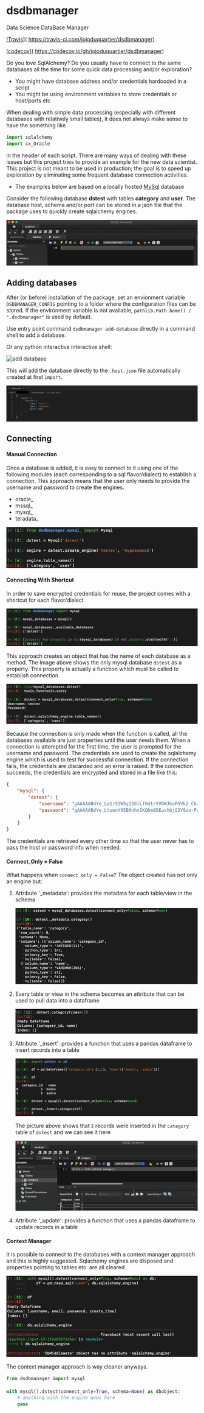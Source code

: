 # dsdbmanager
Data Science DataBase Manager

[!Travis](https://travis-ci.com/jojoduquartier/dsdbmanager.svg?branch=master)](
https://travis-ci.com/jojoduquartier/dsdbmanager)

[!codecov](https://codecov.io/gh/jojoduquartier/dsdbmanager/branch/master/graph/badge.svg)](
https://codecov.io/gh/jojoduquartier/dsdbmanager)

Do you love SqlAlchemy? Do you usually have to connect to the same databases all the time for some quick data processing and/or exploration?

<ul>
<li>You might have database address and/or credentials hardcoded in a script</li>
<li>You might be using environment variables to store credentials or host/ports etc</li>
</ul> 

When dealing with simple data processing (especially with different databases with relatively small tables), it does not always make sense
to have the something like
```python
import sqlalchemy
import cx_Oracle

```

in the header of each script. There are many ways of dealing with these issues but this project tries to provide an example
for the new data scientist. This project is not meant to be used in production; the goal is to speed up exploration by eliminating 
some frequent database connection activities.

* The examples below are based on a locally hosted [MySql](https://www.mysql.com/products/workbench/) database

Consider the following database **dstest** with tables **category** and **user**. The database host, schema and/or port can be
stored in a json file that the package uses to quickly create sqlalchemy engines. 

![mysql workbench](https://github.com/jojoduquartier/dsdbmanager/blob/master/source/imgs/workbench.png)

## Adding databases
After (or before) installation of the package, set an envionment variable `DSDBMANAGER_CONFIG` pointing to a folder where the configuration files can be stored.
If the environment variable is not available, `pathlib.Path.home() / ".dsdbmanager"` is used by default.

Use entry point command `dsdbmanager add-database` directly in a command shell to add a database.

Or any python interactive interactive shell:

![add database](https://github.com/jojoduquartier/dsdbmanager/blob/master/source/imgs/add_db.gif) 

This will add the database directly to the `.host.json` file automatically created at first `import`.

![host json](https://github.com/jojoduquartier/dsdbmanager/blob/master/source/imgs/host.png)

## Connecting

#### Manual Connection 
Once a database is added, it is easy to connect to it using one of the following modules (each corresponding to a sql flavor/dialect) 
to establish a connection. This approach means that the user only needs to provide the username and password to create the engines.
    
<ul>
<li>oracle_</li>
<li>mssql_</li>
<li>mysql_</li>
<li>teradata_</li>
</ul>

![mysql connect](https://github.com/jojoduquartier/dsdbmanager/blob/master/source/imgs/manualconnection.png)

#### Connecting With Shortcut
In order to save encrypted credentials for reuse, the project comes with a shortcut for each flavor/dialect

![shortcut](https://github.com/jojoduquartier/dsdbmanager/blob/master/source/imgs/using_shortcut.png)

This approach creates an object that has the name of each database as a method. The image above shows the only mysql database `dstest` as a property.
This property is actually a function which must be called to establish connection.

![connect](https://github.com/jojoduquartier/dsdbmanager/blob/master/source/imgs/first_time.png) 

Because the connection is only made when the function is called, all the databases available are just properties until the user needs them.
When a connection is attempted for the first time, the user is prompted for the username and password. The credentials are used to create the
sqlalchemy engine which is used to test for successful connection. If the connection fails, the credentials are discarded and an error is raised. If
the connection succeeds, the credentials are encrypted and stored in a file like this:

```json
{
    "mysql": {
        "dstest": {
            "username": "gAAAAABdYe_Le1rX3W5y23GlLf0dtrVVOWJhaPGVk2_CbIfpcqb_0dzu5_MFJpgTRuXF7EKk3UcLvCI5HyjP6b5daZQoMJRM2g==",
            "password": "gAAAAABdYe_LtuwnY95B0nhsSKQbe8DEuvhbjO2Y9zo-PwC_UqsmQ1whRsGyTlZGc3RRyWc3yde6cGozxPJjcjZv77itSuyKVg=="
        }
    }
}
```

The credentials are retrieved every other time so that the user never has to pass the host or password info when needed.

#### Connect_Only = False
What happens when `connect_only = False`? The object created has not only an engine but:

<ol>
<li>Attribute '_metadata': provides the metadata for each table/view in the schema

![metadata](https://github.com/jojoduquartier/dsdbmanager/blob/master/source/imgs/metadata.png)
</li>

<li>Every table or view in the schema becomes an attribute that can be used to pull data into a dataframe

![read data](https://github.com/jojoduquartier/dsdbmanager/blob/master/source/imgs/read_table.png)
</li>

<li>Attribute '_insert': provides a function that uses a pandas dataframe to insert records into a table

![read data](https://github.com/jojoduquartier/dsdbmanager/blob/master/source/imgs/insert.png)

The picture above shows that `2` records were inserted in the `category` table of `dstest` and we can see it here

![read data](https://github.com/jojoduquartier/dsdbmanager/blob/master/source/imgs/inserted.png)
</li>
<li>Attribute '_update': provides a function that uses a pandas dataframe to update records in a table</li>
</ol>

#### Context Manager
It is possible to connect to the databases with a context manager approach and this is highly suggested. Sqlachemy engines
are disposed and properties pointing to tables etc. are all cleared

![context manager](https://github.com/jojoduquartier/dsdbmanager/blob/master/source/imgs/as_context_manager.png)

The context manager approach is way cleaner anyways.
```python
from dsdbmanager import mysql

with mysql().dstest(connect_only=True, schema=None) as dbobject:
    # anything with the engine goes here
    pass
```